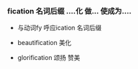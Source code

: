 ### fication 名词后缀 ....化 做... 使成为.... 

- 与动词fy 呼应ication 名词后缀

- beautification 美化
- glorification 颂扬 赞美
